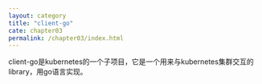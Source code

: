 ```yaml
---
layout: category
title: "client-go"
cate: chapter03
permalink: /chapter03/index.html
---
```


client-go是kubernetes的一个子项目，它是一个用来与kubernetes集群交互的library，用go语言实现。
